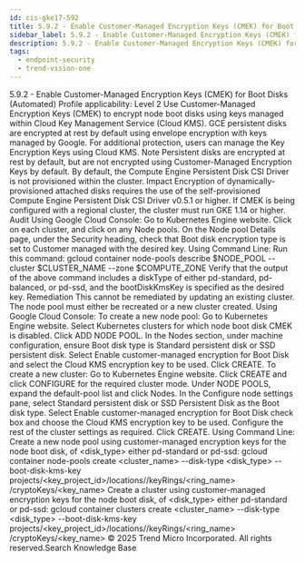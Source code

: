 ```yaml
---
id: cis-gke17-592
title: 5.9.2 - Enable Customer-Managed Encryption Keys (CMEK) for Boot Disks (Automated)
sidebar_label: 5.9.2 - Enable Customer-Managed Encryption Keys (CMEK) for Boot Disks (Automated)
description: 5.9.2 - Enable Customer-Managed Encryption Keys (CMEK) for Boot Disks (Automated)
tags:
  - endpoint-security
  - trend-vision-one
---
```


 5.9.2 - Enable Customer-Managed Encryption Keys (CMEK) for Boot Disks (Automated) Profile applicability: Level 2 Use Customer-Managed Encryption Keys (CMEK) to encrypt node boot disks using keys managed within Cloud Key Management Service (Cloud KMS). GCE persistent disks are encrypted at rest by default using envelope encryption with keys managed by Google. For additional protection, users can manage the Key Encryption Keys using Cloud KMS. Note Persistent disks are encrypted at rest by default, but are not encrypted using Customer-Managed Encryption Keys by default. By default, the Compute Engine Persistent Disk CSI Driver is not provisioned within the cluster. Impact Encryption of dynamically-provisioned attached disks requires the use of the self-provisioned Compute Engine Persistent Disk CSI Driver v0.5.1 or higher. If CMEK is being configured with a regional cluster, the cluster must run GKE 1.14 or higher. Audit Using Google Cloud Console: Go to Kubernetes Engine website. Click on each cluster, and click on any Node pools. On the Node pool Details page, under the Security heading, check that Boot disk encryption type is set to Customer managed with the desired key. Using Command Line: Run this command: gcloud container node-pools describe $NODE_POOL --cluster $CLUSTER_NAME --zone $COMPUTE_ZONE Verify that the output of the above command includes a diskType of either pd-standard, pd-balanced, or pd-ssd, and the bootDiskKmsKey is specified as the desired key. Remediation This cannot be remediated by updating an existing cluster. The node pool must either be recreated or a new cluster created. Using Google Cloud Console: To create a new node pool: Go to Kubernetes Engine website. Select Kubernetes clusters for which node boot disk CMEK is disabled. Click ADD NODE POOL. In the Nodes section, under machine configuration, ensure Boot disk type is Standard persistent disk or SSD persistent disk. Select Enable customer-managed encryption for Boot Disk and select the Cloud KMS encryption key to be used. Click CREATE. To create a new cluster: Go to Kubernetes Engine website. Click CREATE and click CONFIGURE for the required cluster mode. Under NODE POOLS, expand the default-pool list and click Nodes. In the Configure node settings pane, select Standard persistent disk or SSD Persistent Disk as the Boot disk type. Select Enable customer-managed encryption for Boot Disk check box and choose the Cloud KMS encryption key to be used. Configure the rest of the cluster settings as required. Click CREATE. Using Command Line: Create a new node pool using customer-managed encryption keys for the node boot disk, of <disk_type> either pd-standard or pd-ssd: gcloud container node-pools create <cluster_name> --disk-type <disk_type> --boot-disk-kms-key projects/<key_project_id>/locations/<location>/keyRings/<ring_name> /cryptoKeys/<key_name> Create a cluster using customer-managed encryption keys for the node boot disk, of <disk_type> either pd-standard or pd-ssd: gcloud container clusters create <cluster_name> --disk-type <disk_type> --boot-disk-kms-key projects/<key_project_id>/locations/<location>/keyRings/<ring_name> /cryptoKeys/<key_name> © 2025 Trend Micro Incorporated. All rights reserved.Search Knowledge Base